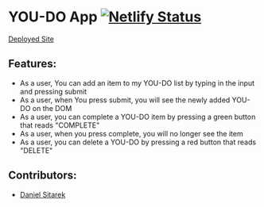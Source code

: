 # YOU-DO App [![Netlify Status](https://api.netlify.com/api/v1/badges/593c8873-1cc6-451f-b38e-50d1d4dcf0ce/deploy-status)](https://app.netlify.com/sites/djs-you-do/deploys)

[Deployed Site](https://djs-you-do.netlify.app/)

## Features:
- As a user, You can add an item to my YOU-DO list by typing in the input and pressing submit
- As a user, when You press submit, you will see the newly added YOU-DO on the DOM
- As a user, you can complete a YOU-DO item by pressing a green button that reads "COMPLETE"
- As a user, when you press complete, you will no longer see the item
- As a user, you can delete a YOU-DO by pressing a red button that reads "DELETE"

## Contributors:
- [Daniel Sitarek](https://github.com/dsitarek)
